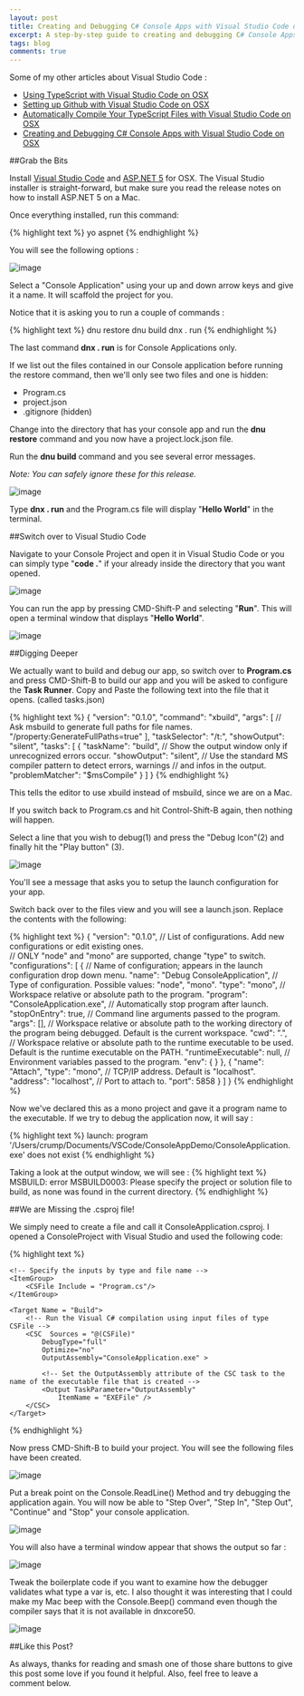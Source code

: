```yaml
---
layout: post
title: Creating and Debugging C# Console Apps with Visual Studio Code on OSX
excerpt: A step-by-step guide to creating and debugging C# Console Apps with Visual Studio Code on OSX
tags: blog
comments: true
---
```


Some of my other articles about Visual Studio Code : 

* [Using TypeScript with Visual Studio Code on OSX](http://michaelcrump.net/using-typescript-with-code/)
* [Setting up Github with Visual Studio Code on OSX](http://michaelcrump.net/using-github-with-visualstudio-code/)
* [Automatically Compile Your TypeScript Files with Visual Studio Code on OSX](http://michaelcrump.net/quick-tip-with-typescript-and-vscode/)
* [Creating and Debugging C# Console Apps with Visual Studio Code on OSX](http://michaelcrump.net/creating-and-debugging-console-apps-with-vscode/)

##Grab the Bits

Install [Visual Studio Code](https://code.visualstudio.com/) and [ASP.NET 5](https://github.com/aspnet/Home) for OSX. The Visual Studio installer is straight-forward, but make sure you read the release notes on how to install ASP.NET 5 on a Mac. 

Once everything installed, run this command: 

{% highlight text %}
yo aspnet
{% endhighlight %}

You will see the following options : 

![image](/files/aspnet4osx.jpg)

Select a "Console Application" using your up and down arrow keys and give it a name. It will scaffold the project for you. 

Notice that it is asking you to run a couple of commands :

{% highlight text %}
dnu restore
dnu build
dnx . run
{% endhighlight %}

The last command **dnx . run** is for Console Applications only.

If we list out the files contained in our Console application before running the restore command, then we'll only see two files and one is hidden: 

* Program.cs
* project.json
* .gitignore (hidden)

Change into the directory that has your console app and run the **dnu restore** command and you now have a project.lock.json file. 

Run the **dnu build** command and you see several error messages. 

*Note: You can safely ignore these for this release.*

![image](/files/dnubuildosx.jpg)

Type **dnx . run** and the Program.cs file will display "**Hello World**" in the terminal. 

##Switch over to Visual Studio Code

Navigate to your Console Project and open it in Visual Studio Code or you can simply type  "**code .**" if your already inside the directory that you want opened. 

![image](/files/consoleappinvscode.jpg)

You can run the app by pressing CMD-Shift-P and selecting "**Run**". This will open a terminal window that displays "**Hello World**".

![image](/files/runconsoleappvscode.jpg)

##Digging Deeper

We actually want to build and debug our app, so switch over to **Program.cs** and press CMD-Shift-B to build our app and you will be asked to configure the **Task Runner**. Copy and Paste the following text into the file that it opens. (called tasks.json)

{% highlight text %}
{
    "version": "0.1.0",
    "command": "xbuild",
    "args": [
        // Ask msbuild to generate full paths for file names.
        "/property:GenerateFullPaths=true"
    ],
    "taskSelector": "/t:",
    "showOutput": "silent",
    "tasks": [
        {
            "taskName": "build",
            // Show the output window only if unrecognized errors occur.
            "showOutput": "silent",
            // Use the standard MS compiler pattern to detect errors, warnings
            // and infos in the output.
            "problemMatcher": "$msCompile"
        }
    ]
}
{% endhighlight %}

This tells the editor to use xbuild instead of msbuild, since we are on a Mac. 

If you switch back to Program.cs and hit Control-Shift-B again, then nothing will happen. 

Select a line that you wish to debug(1) and press the "Debug Icon"(2) and finally hit the "Play button" (3).

![image](/files/debugcsharpappvscode.jpg)

You'll see a message that asks you to setup the launch configuration for your app. 

Switch back over to the files view and you will see a launch.json. Replace the contents with the following: 
	
{% highlight text %}
{
    "version": "0.1.0",
    // List of configurations. Add new configurations or edit existing ones.  
    // ONLY "node" and "mono" are supported, change "type" to switch.
    "configurations": [
        {
            // Name of configuration; appears in the launch configuration drop down menu.
            "name": "Debug ConsoleApplication",
            // Type of configuration. Possible values: "node", "mono".
            "type": "mono",
            // Workspace relative or absolute path to the program.
            "program": "ConsoleApplication.exe",
            // Automatically stop program after launch.
            "stopOnEntry": true,
            // Command line arguments passed to the program.
            "args": [],
            // Workspace relative or absolute path to the working directory of the program being debugged. Default is the current workspace.
            "cwd": ".",
            // Workspace relative or absolute path to the runtime executable to be used. Default is the runtime executable on the PATH.
            "runtimeExecutable": null,
            // Environment variables passed to the program.
            "env": { }
        }, 
        {
            "name": "Attach",
            "type": "mono",
            // TCP/IP address. Default is "localhost".
            "address": "localhost",
            // Port to attach to.
            "port": 5858
        }
    ]
}
{% endhighlight %}

Now we've declared this as a mono project and gave it a program name to the executable. If we try to debug the application now, it will say :

{% highlight text %}
launch: program '/Users/crump/Documents/VSCode/ConsoleAppDemo/ConsoleApplication.exe' does not exist
{% endhighlight %}

Taking a look at the output window, we will see : 
{% highlight text %}
MSBUILD: error MSBUILD0003: Please specify the project or solution file to build, as none was found in the current directory.
{% endhighlight %}

##We are Missing the .csproj file!

We simply need to create a file and call it ConsoleApplication.csproj. I opened a ConsoleProject with Visual Studio and used the following code:

{% highlight text %}
<Project DefaultTargets = "Build"
    xmlns="http://schemas.microsoft.com/developer/msbuild/2003">

    <!-- Specify the inputs by type and file name -->
    <ItemGroup>
        <CSFile Include = "Program.cs"/>
    </ItemGroup>

    <Target Name = "Build">
        <!-- Run the Visual C# compilation using input files of type CSFile -->
        <CSC  Sources = "@(CSFile)"
            DebugType="full"
            Optimize="no"
            OutputAssembly="ConsoleApplication.exe" >

            <!-- Set the OutputAssembly attribute of the CSC task to the name of the executable file that is created -->
            <Output TaskParameter="OutputAssembly"
                ItemName = "EXEFile" />
        </CSC>
    </Target>
</Project>
{% endhighlight %}

Now press CMD-Shift-B to build your project. You will see the following files have been created. 

![image](/files/fileexplorervscode.jpg)

Put a break point on the Console.ReadLine() Method and try debugging the application again. You will now be able to "Step Over", "Step In", "Step Out", "Continue" and "Stop" your console application.

![image](/files/breakpointworkingconsoleapp.jpg)

You will also have a terminal window appear that shows the output so far : 

![image](/files/apprunningindebugmodevs.jpg)

Tweak the boilerplate code if you want to examine how the debugger validates what type a var is, etc. I also thought it was interesting that I could make my Mac beep with the Console.Beep() command even though the compiler says that it is not available in dnxcore50. 

![image](/files/consoleappthatbeeps.jpg)


##Like this Post?

As always, thanks for reading and smash one of those share buttons to give this post some love if you found it helpful. Also, feel free to leave a comment below. 

